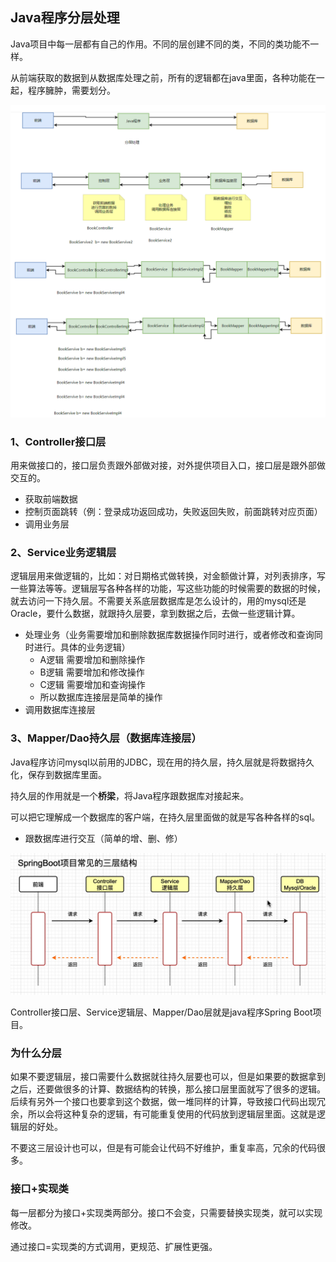 ## Java程序分层处理

Java项目中每一层都有自己的作用。不同的层创建不同的类，不同的类功能不一样。

从前端获取的数据到从数据库处理之前，所有的逻辑都在java里面，各种功能在一起，程序臃肿，需要划分。

![java分层](../assets/java分层.png)

### 1、Controller接口层

用来做接口的，接口层负责跟外部做对接，对外提供项目入口，接口层是跟外部做交互的。

- 获取前端数据
- 控制页面跳转（例：登录成功返回成功，失败返回失败，前面跳转对应页面）
- 调用业务层

### 2、Service业务逻辑层

逻辑层用来做逻辑的，比如：对日期格式做转换，对金额做计算，对列表排序，写一些算法等等。逻辑层写各种各样的功能，写这些功能的时候需要的数据的时候，就去访问一下持久层。不需要关系底层数据库是怎么设计的，用的mysql还是Oracle，要什么数据，就跟持久层要，拿到数据之后，去做一些逻辑计算。

- 处理业务（业务需要增加和删除数据库数据操作同时进行，或者修改和查询同时进行。具体的业务逻辑）
  - A逻辑 需要增加和删除操作
  - B逻辑 需要增加和修改操作
  - C逻辑 需要增加和查询操作
  - 所以数据库连接层是简单的操作
- 调用数据库连接层

### 3、Mapper/Dao持久层（数据库连接层）

Java程序访问mysql以前用的JDBC，现在用的持久层，持久层就是将数据持久化，保存到数据库里面。

持久层的作用就是一个**桥梁**，将Java程序跟数据库对接起来。

可以把它理解成一个数据库的客户端，在持久层里面做的就是写各种各样的sql。

- 跟数据库进行交互（简单的增、删、修）

![image-20240518161231923](../assets/image-20240518161231923.png)

Controller接口层、Service逻辑层、Mapper/Dao层就是java程序Spring Boot项目。

### 为什么分层

如果不要逻辑层，接口需要什么数据就往持久层要也可以，但是如果要的数据拿到之后，还要做很多的计算、数据结构的转换，那么接口层里面就写了很多的逻辑。后续有另外一个接口也要拿到这个数据，做一堆同样的计算，导致接口代码出现冗余，所以会将这种复杂的逻辑，有可能重复使用的代码放到逻辑层里面。这就是逻辑层的好处。

不要这三层设计也可以，但是有可能会让代码不好维护，重复率高，冗余的代码很多。

### 接口+实现类

每一层都分为接口+实现类两部分。接口不会变，只需要替换实现类，就可以实现修改。

通过接口=实现类的方式调用，更规范、扩展性更强。